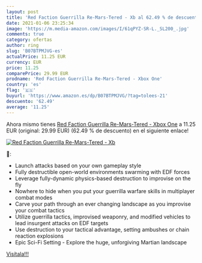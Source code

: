 ```yaml
---
layout: post
title: 'Red Faction Guerrilla Re-Mars-Tered - Xb al 62.49 % de descuento'
date: 2021-01-06 23:25:34
image: 'https://m.media-amazon.com/images/I/61qPYZ-SR-L._SL200_.jpg'
comments: true
category: ofertas
author: ring
slug: 'B07BTPMJVG-es'
actualPrice: 11.25 EUR
currency: EUR
price: 11.25
comparePrice: 29.99 EUR
prodname: 'Red Faction Guerrilla Re-Mars-Tered - Xbox One'
country: 'es'
flag: '🇪🇸'
buyurl: 'https://www.amazon.es/dp/B07BTPMJVG/?tag=tolees-21'
descuento: '62.49'
average: '11.25'
---
```


Ahora mismo tienes [Red Faction Guerrilla Re-Mars-Tered - Xbox One](https://www.amazon.es/dp/B07BTPMJVG/?tag=tolees-21) a 11.25 EUR (original: 29.99 EUR) (62.49 %  de descuento) en el siguiente enlace!

[![Red Faction Guerrilla Re-Mars-Tered - Xb](https://m.media-amazon.com/images/I/61qPYZ-SR-L._SL200_.jpg)](https://www.amazon.es/dp/B07BTPMJVG/?tag=tolees-21)

🔎:

- Launch attacks based on your own gameplay style
- Fully destructible open-world environments swarming with EDF forces
- Leverage fully-dynamic physics-based destruction to improvise on the fly
- Nowhere to hide when you put your guerrilla warfare skills in multiplayer combat modes
- Carve your path through an ever changing landscape as you improvise your combat tactics
- Utilize guerrilla tactics, improvised weaponry, and modified vehicles to lead insurgent attacks on EDF targets
- Use destruction to your tactical advantage, setting ambushes or chain reaction explosions
- Epic Sci-Fi Setting - Explore the huge, unforgiving Martian landscape

[Visítala!!!](https://www.amazon.es/dp/B07BTPMJVG/?tag=tolees-21)
